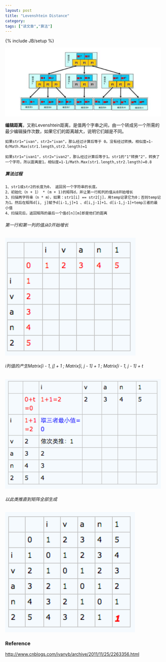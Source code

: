 ```yaml
---
layout: post
title: "Levenshtein Distance"
category: 
tags: ["读文章","算法"]
---
```

{% include JB/setup %}

![img/btree1.png](/img/btree1.png)

**编辑距离**，又称Levenshtein距离，是值两个字串之间，由一个转成另一个所需的最少编辑操作次数，如果它们的距离越大，说明它们越是不同。

	如果str1="ivan"，str2="ivan"，那么经过计算后等于 0。没有经过转换。相似度=1-0/Math.Max(str1.length,str2.length)=1
	
	如果str1="ivan1"，str2="ivan2"，那么经过计算后等于1。str1的"1"转换"2"，转换了一个字符，所以距离是1，相似度=1-1/Math.Max(str1.length,str2.length)=0.8
	
##### 算法过程

	1、str1或str2的长度为0， 返回另一个字符串的长度。
	2、初始化（n + 1） * (m + 1)的矩阵d，并让第一行和列的值从0开始增长
	3、扫描两字符串（n * m），如果：str1[i] == str2[j]，用temp记录它为0；否则temp记为1。然后在矩阵d[i, j]赋予d[i-1,j]+1 、d[i,j-1]+1、d[i-1,j-1]+temp三者的最小值
	4、扫描完后，返回矩阵的最后一个值d[n][m]即是他们的距离
	
###### 第一行和第一列的值从0开始增长
	
![img/Levenshtein1.png](/img/Levenshtein1.png)

###### i列值的产生Matrix[i - 1, j] + 1 ; Matrix[i, j - 1] + 1   ;    Matrix[i - 1, j - 1] + t

![img/Levenshtein2.png](/img/Levenshtein2.png)

###### 以此类推直到矩阵全部生成

![img/Levenshtein3.png](/img/Levenshtein3.png)


### Reference

http://www.cnblogs.com/ivanyb/archive/2011/11/25/2263356.html
